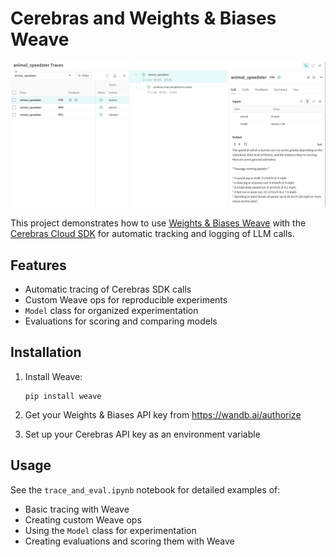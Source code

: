 # Cerebras and Weights & Biases Weave

[![](imgs/cerebras_custom_op.png)]()

This project demonstrates how to use [Weights & Biases Weave](https://wandb.github.io/weave/) with the [Cerebras Cloud SDK](https://inference-docs.cerebras.ai/introduction) for automatic tracking and logging of LLM calls.

## Features

- Automatic tracing of Cerebras SDK calls
- Custom Weave ops for reproducible experiments
- `Model` class for organized experimentation
- Evaluations for scoring and comparing models

## Installation

1. Install Weave:
   ```
   pip install weave
   ```

2. Get your Weights & Biases API key from https://wandb.ai/authorize

3. Set up your Cerebras API key as an environment variable

## Usage

See the `trace_and_eval.ipynb` notebook for detailed examples of:

- Basic tracing with Weave
- Creating custom Weave ops
- Using the `Model` class for experimentation
- Creating evaluations and scoring them with Weave